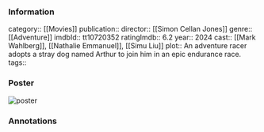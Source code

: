 ### Information
category:: [[Movies]]
publication:: 
director:: [[Simon Cellan Jones]]
genre:: [[Adventure]]
imdbId:: tt10720352
ratingImdb:: 6.2
year:: 2024
cast:: [[Mark Wahlberg]], [[Nathalie Emmanuel]], [[Simu Liu]]
plot:: An adventure racer adopts a stray dog named Arthur to join him in an epic endurance race.
tags::


### Poster
![poster](https://m.media-amazon.com/images/M/MV5BNzMzMDNhZWYtZDE4ZC00MTg5LWJiZWEtZjU2OGM2ZjMzM2I1XkEyXkFqcGdeQXVyMDc5ODIzMw@@._V1_SX300.jpg)


### Annotations
